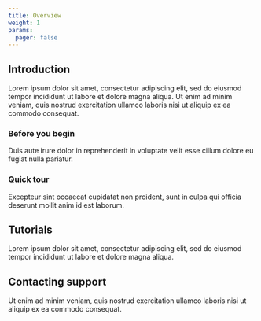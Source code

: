 ```yaml
---
title: Overview
weight: 1
params:
  pager: false
---
```


## Introduction

Lorem ipsum dolor sit amet, consectetur adipiscing elit, sed do eiusmod tempor incididunt ut labore et dolore magna aliqua. Ut enim ad minim veniam, quis nostrud exercitation ullamco laboris nisi ut aliquip ex ea commodo consequat.

### Before you begin

Duis aute irure dolor in reprehenderit in voluptate velit esse cillum dolore eu fugiat nulla pariatur.

### Quick tour

Excepteur sint occaecat cupidatat non proident, sunt in culpa qui officia deserunt mollit anim id est laborum.

## Tutorials

Lorem ipsum dolor sit amet, consectetur adipiscing elit, sed do eiusmod tempor incididunt ut labore et dolore magna aliqua.

## Contacting support

Ut enim ad minim veniam, quis nostrud exercitation ullamco laboris nisi ut aliquip ex ea commodo consequat.
